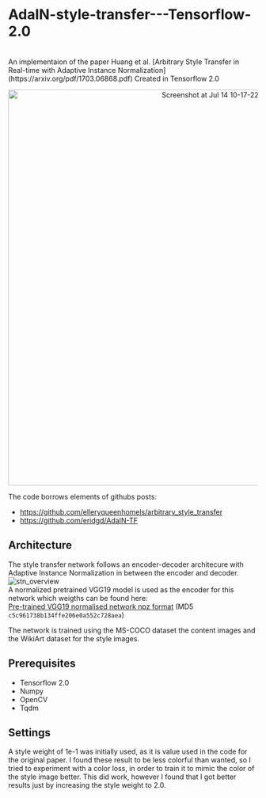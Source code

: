 # AdaIN-style-transfer---Tensorflow-2.0


<br>
An implementaion of the paper Huang et al. [Arbitrary Style Transfer in Real-time with Adaptive Instance Normalization](https://arxiv.org/pdf/1703.06868.pdf) Created in Tensorflow 2.0
<br>

<p align="center">
<img width="800" alt="Screenshot at Jul 14 10-17-22" src="https://user-images.githubusercontent.com/6470685/178936241-399f8861-e903-4b1b-900f-9a7d931d045b.png">
  
</p>


The code borrows elements of githubs posts: <br>
- https://github.com/elleryqueenhomels/arbitrary_style_transfer <br>
- https://github.com/eridgd/AdaIN-TF <br>

## Architecture
The style transfer network follows an encoder-decoder architecure with Adaptive Instance Normalization in between the encoder and decoder.
![stn_overview](https://user-images.githubusercontent.com/13844740/33978899-d428bf2e-e0dc-11e7-9114-41b6fb8921a7.jpg)
<br>
A normalized pretrained VGG19 model is used as the encoder for this network which weigths can be found here: <br>
[Pre-trained VGG19 normalised network npz format](https://s3-us-west-2.amazonaws.com/wengaoye/vgg19_normalised.npz) (MD5 `c5c961738b134ffe206e0a552c728aea`)


The network is trained using the MS-COCO dataset the content images and the WikiArt dataset for the style images.


## Prerequisites
- Tensorflow 2.0
- Numpy
- OpenCV
- Tqdm

## Settings
A style weight of 1e-1 was initially used, as it is value used in the code for the original paper. I found these result to be less colorful than wanted, so I tried to experiment with a color loss, in order to train it to mimic the color of the style image better. This did work, however I found that I got better results just by increasing the style weight to 2.0. 
